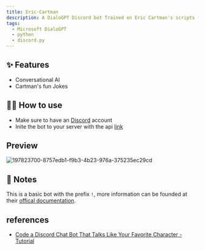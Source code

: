 ```yaml
---
title: Eric-Cartman
description: A DialoGPT Discord bot Trained on Eric Cartman's scripts from South Park 
tags:
  - Microsoft DialoGPT
  - python
  - discord.py
---
```




## ✨ Features

- Conversational AI
- Cartman's fun Jokes

## 💁‍♀️ How to use

- Make sure to have an [Discord](discord.gg) account
- Inite the bot to your server with the api [link](https://discord.com/api/oauth2/authorize?client_id=1034441993985732608&permissions=3072&scope=bot)


## Preview
![197823700-8757edb1-f9b3-4b23-976a-375235ec29cd](https://user-images.githubusercontent.com/90383672/200600149-783c3501-850d-48d4-9b77-18a685a0d439.png)


## 📝 Notes

This is a basic bot with the prefix `!`, more information can be founded at their [offical documentation](https://discordpy.readthedocs.io/en/stable/api.html).

## references 
 - [Code a Discord Chat Bot That Talks Like Your Favorite Character - Tutorial](https://www.youtube.com/watch?v=UjDpW_SOrlw)
